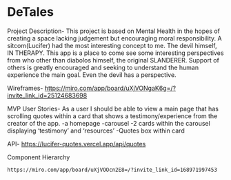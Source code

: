 # DeTales

Project Description- 
    This project is based on Mental Health in the hopes of creating a space lacking judgement but encouraging moral responsibility. A sitcom(Lucifer) had the most interesting concept to me. The devil himself, IN THERAPY. This app is a place to come see some interesting perspectives from who other than diabolos himself, the original SLANDERER. Support of others is greatly encouraged and seeking to understand the human experience the main goal. Even the devil has a perspective.

Wireframes- 
    https://miro.com/app/board/uXjVONgaK6g=/?invite_link_id=25124683698

MVP User Stories-
     As a user I should be able to view a main page that has scrolling quotes within a card that shows a testimony/experience from the creator of the app. 
     -a homepage 
     -carousel 
     -2 cards within the carousel displaying ‘testimony’ and ‘resources’ 
    -Quotes box within card

API- 
    https://lucifer-quotes.vercel.app/api/quotes

Component Hierarchy

    https://miro.com/app/board/uXjVOOcn2E8=/?invite_link_id=168971997453